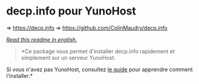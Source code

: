# decp.info pour YunoHost

=> https://decp.info
=> https://github.com/ColinMaudry/decp.info

*[Read this readme in english.](./README.md)* 

> *Ce package vous permet d'installer decp.info rapidement et simplement sur un serveur YunoHost.

Si vous n'avez pas YunoHost, consultez [le guide](https://yunohost.org/install) pour apprendre comment l'installer.*

